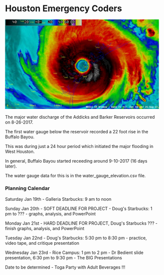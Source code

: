 # Houston Emergency Coders

![Harvey](images/harvey.jpg)

The major water discharge of the Addicks and Barker Reservoirs occurred on 8-26-2017.

The first water gauge below the reservoir recorded a 22 foot rise in the Buffalo Bayou.

This was during just a 24 hour period which initiated the major flooding in West Houston.

In general, Buffalo Bayou started receeding around 9-10-2017 (16 days later).

The water gauge data for this is in the water_gauge_elevation.csv file.

### Planning Calendar

Saturday Jan 19th - Galleria Starbucks: 9 am to noon

Sunday Jan 20th - SOFT DEADLINE FOR PROJECT - Doug's Starbucks: 1 pm to ??? - graphs, analysis, and PowerPoint

Monday Jan 21st - HARD DEADLINE FOR PROJECT, Doug's Starbucks ??? - finish graphs, analysis, and PowerPoint

Tuesday Jan 22nd - Doug's Starbucks: 5:30 pm to 8:30 pm - practice, video tape, and critique presentation

Wednesday Jan 23rd - Rice Campus: 1 pm to 2 pm - Dr Bedient slide presentation, 6:30 pm to 9:30 pm - The BIG Presentations

Date to be determined - Toga Party with Adult Beverages !!!
